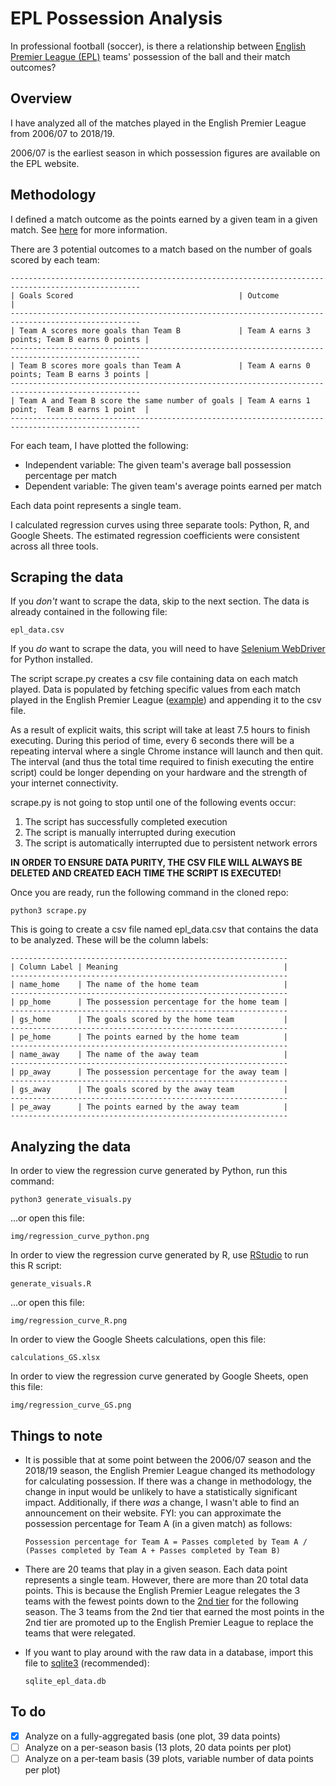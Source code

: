 # EPL Possession Analysis

In professional football (soccer), is there a relationship between [English Premier League (EPL)](https://www.premierleague.com) teams' possession of the ball and their match outcomes?

## Overview

I have analyzed all of the matches played in the English Premier League from 2006/07 to 2018/19.

2006/07 is the earliest season in which possession figures are available on the EPL website.

## Methodology

I defined a match outcome as the points earned by a given team in a given match. See [here](https://en.wikipedia.org/wiki/Premier_League#Competition_format) for more information.

There are 3 potential outcomes to a match based on the number of goals scored by each team:
```
---------------------------------------------------------------------------------------------------
| Goals Scored                                     | Outcome                                      |
---------------------------------------------------------------------------------------------------
| Team A scores more goals than Team B             | Team A earns 3 points; Team B earns 0 points |
---------------------------------------------------------------------------------------------------
| Team B scores more goals than Team A             | Team A earns 0 points; Team B earns 3 points |
---------------------------------------------------------------------------------------------------
| Team A and Team B score the same number of goals | Team A earns 1 point;  Team B earns 1 point  |
---------------------------------------------------------------------------------------------------
```

For each team, I have plotted the following:
- Independent variable: The given team's average ball possession percentage per match
- Dependent variable: The given team's average points earned per match

Each data point represents a single team.

I calculated regression curves using three separate tools: Python, R, and Google Sheets. The estimated regression coefficients were consistent across all three tools.

## Scraping the data

If you _don't_ want to scrape the data, skip to the next section. The data is already contained in the following file:
```
epl_data.csv
```

If you _do_ want to scrape the data, you will need to have [Selenium WebDriver](https://www.seleniumhq.org) for Python installed. 

The script scrape.py creates a csv file containing data on each match played. Data is populated by fetching specific values from each match played in the English Premier League ([example](https://www.premierleague.com/match/38687)) and appending it to the csv file.

As a result of explicit waits, this script will take at least 7.5 hours to finish executing. During this period of time, every 6 seconds there will be a repeating interval where a single Chrome instance will launch and then quit. The interval (and thus the total time required to finish executing the entire script) could be longer depending on your hardware and the strength of your internet connectivity.

scrape.py is not going to stop until one of the following events occur:
  1. The script has successfully completed execution
  2. The script is manually interrupted during execution
  3. The script is automatically interrupted due to persistent network errors
  
**IN ORDER TO ENSURE DATA PURITY, THE CSV FILE WILL ALWAYS BE DELETED AND CREATED EACH TIME THE SCRIPT IS EXECUTED!**

Once you are ready, run the following command in the cloned repo:
```
python3 scrape.py
```

This is going to create a csv file named epl_data.csv that contains the data to be analyzed. These will be the column labels:
```
--------------------------------------------------------------
| Column Label | Meaning                                     |
--------------------------------------------------------------
| name_home    | The name of the home team                   |
--------------------------------------------------------------
| pp_home      | The possession percentage for the home team |
--------------------------------------------------------------
| gs_home      | The goals scored by the home team           |
--------------------------------------------------------------
| pe_home      | The points earned by the home team          |
--------------------------------------------------------------
| name_away    | The name of the away team                   |
--------------------------------------------------------------
| pp_away      | The possession percentage for the away team |
--------------------------------------------------------------
| gs_away      | The goals scored by the away team           |
--------------------------------------------------------------
| pe_away      | The points earned by the away team          |
--------------------------------------------------------------
```

## Analyzing the data

In order to view the regression curve generated by Python, run this command:
```
python3 generate_visuals.py
```

...or open this file:
```
img/regression_curve_python.png
```

In order to view the regression curve generated by R, use [RStudio](https://rstudio.com) to run this R script:
```
generate_visuals.R
```

...or open this file:
```
img/regression_curve_R.png
```

In order to view the Google Sheets calculations, open this file:
```
calculations_GS.xlsx
```

In order to view the regression curve generated by Google Sheets, open this file:
```
img/regression_curve_GS.png
```

## Things to note

- It is possible that at some point between the 2006/07 season and the 2018/19 season, the English Premier League changed its methodology for calculating possession. If there was a change in methodology, the change in input would be unlikely to have a statistically significant impact. Additionally, if there _was_ a change, I wasn't able to find an announcement on their website. FYI: you can approximate the possession percentage for Team A (in a given match) as follows:
  ```
  Possession percentage for Team A = Passes completed by Team A / (Passes completed by Team A + Passes completed by Team B)
  ```

- There are 20 teams that play in a given season. Each data point represents a single team. However, there are more than 20 total data points. This is because the English Premier League relegates the 3 teams with the fewest points down to the [2nd tier](https://www.efl.com) for the following season. The 3 teams from the 2nd tier that earned the most points in the 2nd tier are promoted up to the English Premier League to replace the teams that were relegated.

- If you want to play around with the raw data in a database, import this file to [sqlite3](https://www.sqlite.org/index.html) (recommended):
  ```
  sqlite_epl_data.db
  ```

## To do

- [x] Analyze on a fully-aggregated basis (one plot, 39 data points)
- [ ] Analyze on a per-season basis (13 plots, 20 data points per plot)
- [ ] Analyze on a per-team basis (39 plots, variable number of data points per plot)
